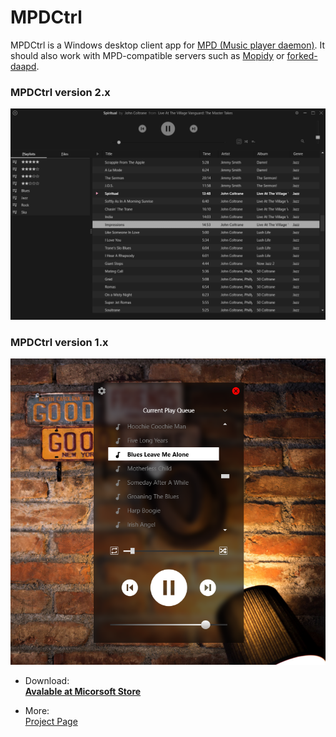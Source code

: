 # MPDCtrl

MPDCtrl is a Windows desktop client app for [MPD (Music player daemon)](http://www.musicpd.org/). It should also work with MPD-compatible servers such as [Mopidy](https://www.mopidy.com/) or [forked-daapd](http://ejurgensen.github.io/forked-daapd/). 
  

### MPDCtrl version 2.x

![MPDCtrl](https://github.com/torum/MPDCtrl/blob/master/images/screenshots/v2/Main.png?raw=true) 

### MPDCtrl version 1.x

![MPDCtrl](https://github.com/torum/MPDCtrl/blob/master/images/screenshots/v1/MPD-Ctrl_Screenshot1.png?raw=true)  
  

- Download:  
__[Avalable at Micorsoft Store](https://www.microsoft.com/store/apps/9NV2BBJ82BRX)__
  
- More:  
[Project Page](https://torum.github.io/MPDCtrl/)

   


